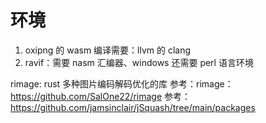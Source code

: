 # 环境

1. oxipng 的 wasm 编译需要：llvm 的 clang
2. ravif：需要 nasm 汇编器、windows 还需要 perl 语言环境

rimage: rust 多种图片编码解码优化的库
参考：rimage：https://github.com/SalOne22/rimage
参考：https://github.com/jamsinclair/jSquash/tree/main/packages
